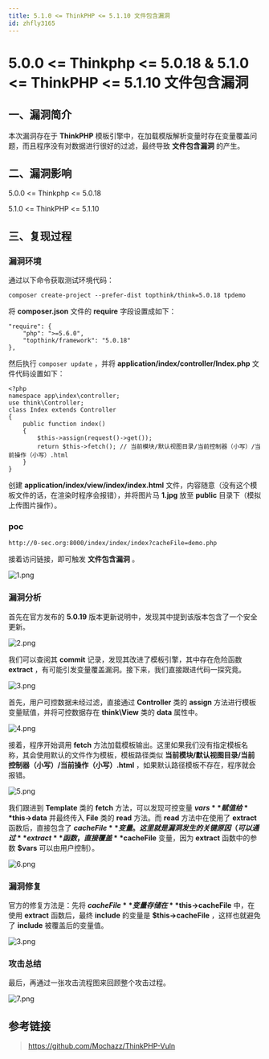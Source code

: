 ```yaml
---
title: 5.1.0 <= ThinkPHP <= 5.1.10 文件包含漏洞
id: zhfly3165
---
```


# 5.0.0 <= Thinkphp <= 5.0.18 & 5.1.0 <= ThinkPHP <= 5.1.10 文件包含漏洞

## 一、漏洞简介

本次漏洞存在于 **ThinkPHP** 模板引擎中，在加载模版解析变量时存在变量覆盖问题，而且程序没有对数据进行很好的过滤，最终导致 **文件包含漏洞** 的产生。

## 二、漏洞影响

5.0.0 <= Thinkphp <= 5.0.18

5.1.0 <= ThinkPHP <= 5.1.10

## 三、复现过程

### 漏洞环境

通过以下命令获取测试环境代码：

```
composer create-project --prefer-dist topthink/think=5.0.18 tpdemo 
```

将 **composer.json** 文件的 **require** 字段设置成如下：

```
"require": {
    "php": ">=5.6.0",
    "topthink/framework": "5.0.18"
}, 
```

然后执行 `composer update` ，并将 **application/index/controller/Index.php** 文件代码设置如下：

```
<?php
namespace app\index\controller;
use think\Controller;
class Index extends Controller
{
    public function index()
    {
        $this->assign(request()->get());
        return $this->fetch(); // 当前模块/默认视图目录/当前控制器（小写）/当前操作（小写）.html
    }
} 
```

创建 **application/index/view/index/index.html** 文件，内容随意（没有这个模板文件的话，在渲染时程序会报错），并将图片马 **1.jpg** 放至 **public** 目录下（模拟上传图片操作）。

### poc

```
http://0-sec.org:8000/index/index/index?cacheFile=demo.php 
```

接着访问链接，即可触发 **文件包含漏洞** 。

![1.png](../img/f59c6e45cff101002e22e2e6f07faac0.png)

### 漏洞分析

首先在官方发布的 **5.0.19** 版本更新说明中，发现其中提到该版本包含了一个安全更新。

![2.png](../img/cb32343b4c3713dd0065e880a0e80d4a.png)

我们可以查阅其 **commit** 记录，发现其改进了模板引擎，其中存在危险函数 **extract** ，有可能引发变量覆盖漏洞。接下来，我们直接跟进代码一探究竟。

![3.png](../img/e9865696237366d6ed50aadb462c518d.png)

首先，用户可控数据未经过滤，直接通过 **Controller** 类的 **assign** 方法进行模板变量赋值，并将可控数据存在 **think\View** 类的 **data** 属性中。

![4.png](../img/089e38cfce9c4d76c9898e0f1663d392.png)

接着，程序开始调用 **fetch** 方法加载模板输出。这里如果我们没有指定模板名称，其会使用默认的文件作为模板，模板路径类似 **当前模块/默认视图目录/当前控制器（小写）/当前操作（小写）.html** ，如果默认路径模板不存在，程序就会报错。

![5.png](../img/20dfcdf9f7f70090bb22d7647862b204.png)

我们跟进到 **Template** 类的 **fetch** 方法，可以发现可控变量 **$vars** 赋值给 **$this->data** 并最终传入 **File** 类的 **read** 方法。而 **read** 方法中在使用了 **extract** 函数后，直接包含了 **$cacheFile** 变量。这里就是漏洞发生的关键原因（可以通过 **extract** 函数，直接覆盖 **$cacheFile** 变量，因为 **extract** 函数中的参数 **$vars** 可以由用户控制）。

![6.png](../img/c9995cbfd8193ea8a1299223815ce2e4.png)

### 漏洞修复

官方的修复方法是：先将 **$cacheFile** 变量存储在 **$this->cacheFile** 中，在使用 **extract** 函数后，最终 **include** 的变量是 **$this->cacheFile** ，这样也就避免了 **include** 被覆盖后的变量值。

![3.png](../img/e9865696237366d6ed50aadb462c518d.png)

### 攻击总结

最后，再通过一张攻击流程图来回顾整个攻击过程。

![7.png](../img/44fc9e475e1b146a80511a740783b9c9.png)

## 参考链接

> https://github.com/Mochazz/ThinkPHP-Vuln